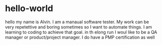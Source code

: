 # hello-world
hello my name is Alvin. I am a manaual software tester. My work can be very repetettive and boring sometimes so I want to automate things. I am learning to coding to achieve that goal. in th elong run I woul like to be a QA manager or product/project manager.
I do have a PMP certification as well

